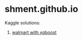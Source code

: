 # shment.github.io
Kaggle solutions:
<ol>
  <li><a href="https://shment.github.io/walmart-xgboost">walmart with xgboost </a></li>
</ol>

